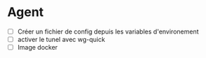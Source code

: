 # Agent

- [ ] Créer un fichier de config depuis les variables d'environement
- [ ] activer le tunel avec wg-quick
- [ ] Image docker 